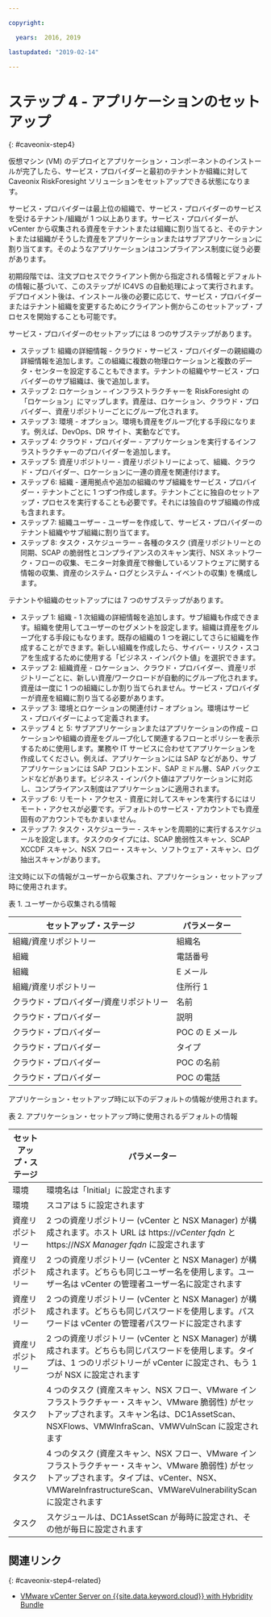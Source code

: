 ```yaml
---

copyright:

  years:  2016, 2019

lastupdated: "2019-02-14"

---
```


# ステップ 4 - アプリケーションのセットアップ
{: #caveonix-step4}

仮想マシン (VM) のデプロイとアプリケーション・コンポーネントのインストールが完了したら、サービス・プロバイダーと最初のテナントか組織に対して Caveonix RiskForesight ソリューションをセットアップできる状態になります。

サービス・プロバイダーは最上位の組織で、サービス・プロバイダーのサービスを受けるテナント/組織が 1 つ以上あります。サービス・プロバイダーが、vCenter から収集される資産をテナントまたは組織に割り当てると、そのテナントまたは組織がそうした資産をアプリケーションまたはサブアプリケーションに割り当てます。そのようなアプリケーションはコンプライアンス制度に従う必要があります。

初期段階では、注文プロセスでクライアント側から指定される情報とデフォルトの情報に基づいて、このステップが IC4VS の自動処理によって実行されます。デプロイメント後は、インストール後の必要に応じて、サービス・プロバイダーまたはテナント組織を変更するためにクライアント側からこのセットアップ・プロセスを開始することも可能です。

サービス・プロバイダーのセットアップには 8 つのサブステップがあります。
-	ステップ 1: 組織の詳細情報 - クラウド・サービス・プロバイダーの親組織の詳細情報を追加します。この組織に複数の物理ロケーションと複数のデータ・センターを設定することもできます。テナントの組織やサービス・プロバイダーのサブ組織は、後で追加します。
-	ステップ 2: ロケーション – インフラストラクチャーを RiskForesight の「ロケーション」にマップします。資産は、ロケーション、クラウド・プロバイダー、資産リポジトリーごとにグループ化されます。
-	ステップ 3: 環境 - オプション。環境も資産をグループ化する手段になります。例えば、DevOps、DR サイト、実動などです。
-	ステップ 4: クラウド・プロバイダー - アプリケーションを実行するインフラストラクチャーのプロバイダーを追加します。
-	ステップ 5: 資産リポジトリー - 資産リポジトリーによって、組織、クラウド・プロバイダー、ロケーションに一連の資産を関連付けます。
-	ステップ 6: 組織 - 運用拠点や追加の組織のサブ組織をサービス・プロバイダー・テナントごとに 1 つずつ作成します。テナントごとに独自のセットアップ・プロセスを実行することも必要です。それには独自のサブ組織の作成も含まれます。
-	ステップ 7: 組織ユーザー - ユーザーを作成して、サービス・プロバイダーのテナント組織やサブ組織に割り当てます。
-	ステップ 8: タスク・スケジューラー – 各種のタスク (資産リポジトリーとの同期、SCAP の脆弱性とコンプライアンスのスキャン実行、NSX ネットワーク・フローの収集、モニター対象資産で稼働しているソフトウェアに関する情報の収集、資産のシステム・ログとシステム・イベントの収集) を構成します。

テナントや組織のセットアップには 7 つのサブステップがあります。

-	ステップ 1: 組織 - 1 次組織の詳細情報を追加します。サブ組織も作成できます。組織を使用してユーザーのセグメントを設定します。組織は資産をグループ化する手段にもなります。既存の組織の 1 つを親にしてさらに組織を作成することができます。新しい組織を作成したら、サイバー・リスク・スコアを生成するために使用する「ビジネス・インパクト値」を選択できます。
-	ステップ 2: 組織資産 - ロケーション、クラウド・プロバイダー、資産リポジトリーごとに、新しい資産/ワークロードが自動的にグループ化されます。資産は一度に 1 つの組織にしか割り当てられません。サービス・プロバイダーが資産を組織に割り当てる必要があります。
-	ステップ 3: 環境とロケーションの関連付け – オプション。環境はサービス・プロバイダーによって定義されます。
-	ステップ 4 と 5: サブアプリケーションまたはアプリケーションの作成 – ロケーションや組織の資産をグループ化して関連するフローとポリシーを表示するために使用します。業務や IT サービスに合わせてアプリケーションを作成してください。例えば、アプリケーションには SAP などがあり、サブアプリケーションには SAP フロントエンド、SAP ミドル層、SAP バックエンドなどがあります。ビジネス・インパクト値はアプリケーションに対応し、コンプライアンス制度はアプリケーションに適用されます。
-	ステップ 6: リモート・アクセス - 資産に対してスキャンを実行するにはリモート・アクセスが必要です。デフォルトのサービス・アカウントでも資産固有のアカウントでもかまいません。
-	ステップ 7: タスク・スケジューラー - スキャンを周期的に実行するスケジュールを設定します。タスクのタイプには、SCAP 脆弱性スキャン、SCAP XCCDF スキャン、NSX フロー・スキャン、ソフトウェア・スキャン、ログ抽出スキャンがあります。

注文時に以下の情報がユーザーから収集され、アプリケーション・セットアップ時に使用されます。

表 1. ユーザーから収集される情報

|セットアップ・ステージ |パラメーター |
|---|---|
|組織/資産リポジトリー |組織名 |
|組織 |電話番号 |
|組織 |E メール |
|組織/資産リポジトリー |住所行 1 |
|クラウド・プロバイダー/資産リポジトリー |名前 |
|クラウド・プロバイダー |説明 |
|クラウド・プロバイダー |POC の E メール |
|クラウド・プロバイダー |タイプ|
|クラウド・プロバイダー |POC の名前 |
|クラウド・プロバイダー |POC の電話 |

アプリケーション・セットアップ時に以下のデフォルトの情報が使用されます。

表 2. アプリケーション・セットアップ時に使用されるデフォルトの情報

|セットアップ・ステージ |パラメーター |
|---|---|
|環境 |環境名は「Initial」に設定されます |
|環境 |スコアは 5 に設定されます |
|資産リポジトリー |2 つの資産リポジトリー (vCenter と NSX Manager) が構成されます。ホスト URL は https://*vCenter fqdn* と https://*NSX Manager fqdn* に設定されます |
|資産リポジトリー |2 つの資産リポジトリー (vCenter と NSX Manager) が構成されます。どちらも同じユーザー名を使用します。ユーザー名は vCenter の管理者ユーザー名に設定されます|
|資産リポジトリー |2 つの資産リポジトリー (vCenter と NSX Manager) が構成されます。どちらも同じパスワードを使用します。パスワードは vCenter の管理者パスワードに設定されます
|資産リポジトリー |2 つの資産リポジトリー (vCenter と NSX Manager) が構成されます。どちらも同じパスワードを使用します。タイプは、1 つのリポジトリーが vCenter に設定され、もう 1 つが NSX に設定されます
|タスク |4 つのタスク (資産スキャン、NSX フロー、VMware インフラストラクチャー・スキャン、VMware 脆弱性) がセットアップされます。スキャン名は、DC1AssetScan、NSXFlows、VMWInfraScan、VMWVulnScan に設定されます|
|タスク |4 つのタスク (資産スキャン、NSX フロー、VMware インフラストラクチャー・スキャン、VMware 脆弱性) がセットアップされます。タイプは、vCenter、NSX、VMWareInfrastructureScan、VMWareVulnerabilityScan に設定されます|
|タスク |スケジュールは、DC1AssetScan が毎時に設定され、その他が毎日に設定されます|

## 関連リンク
{: #caveonix-step4-related}

* [VMware vCenter Server on {{site.data.keyword.cloud}} with Hybridity Bundle](/docs/services/vmwaresolutions/archiref/vcs/vcs-hybridity-intro.html)
